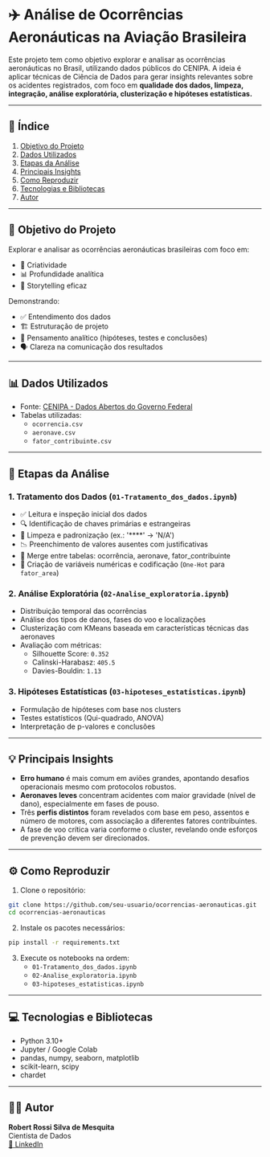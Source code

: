 
# ✈️ Análise de Ocorrências Aeronáuticas na Aviação Brasileira

Este projeto tem como objetivo explorar e analisar as ocorrências aeronáuticas no Brasil, utilizando dados públicos do CENIPA. A ideia é aplicar técnicas de Ciência de Dados para gerar insights relevantes sobre os acidentes registrados, com foco em **qualidade dos dados, limpeza, integração, análise exploratória, clusterização e hipóteses estatísticas.**

---

## 📌 Índice

1. [Objetivo do Projeto](#objetivo-do-projeto)
2. [Dados Utilizados](#dados-utilizados)
3. [Etapas da Análise](#etapas-da-análise)
4. [Principais Insights](#principais-insights)
5. [Como Reproduzir](#como-reproduzir)
6. [Tecnologias e Bibliotecas](#tecnologias-e-bibliotecas)
7. [Autor](#autor)

---

## 🧠 Objetivo do Projeto

Explorar e analisar as ocorrências aeronáuticas brasileiras com foco em:

- 🎨 Criatividade
- 📊 Profundidade analítica
- 🧾 Storytelling eficaz

Demonstrando:

- ✅ Entendimento dos dados
- 🏗️ Estruturação de projeto
- 🧠 Pensamento analítico (hipóteses, testes e conclusões)
- 🗣️ Clareza na comunicação dos resultados

---

## 📊 Dados Utilizados

- Fonte: [CENIPA - Dados Abertos do Governo Federal](https://dados.gov.br/dataset/ocorrencias-aeronauticas-da-aviacao-civil-brasileira)
- Tabelas utilizadas:
  - `ocorrencia.csv`
  - `aeronave.csv`
  - `fator_contribuinte.csv`

---

## 🔄 Etapas da Análise

### 1. Tratamento dos Dados (`01-Tratamento_dos_dados.ipynb`)
- ✅ Leitura e inspeção inicial dos dados
- 🔍 Identificação de chaves primárias e estrangeiras
- 🧹 Limpeza e padronização (ex.: '****' → 'N/A')
- 📉 Preenchimento de valores ausentes com justificativas
- 🔗 Merge entre tabelas: ocorrência, aeronave, fator_contribuinte
- 🧠 Criação de variáveis numéricas e codificação (`One-Hot` para `fator_area`)

### 2. Análise Exploratória (`02-Analise_exploratoria.ipynb`)
- Distribuição temporal das ocorrências
- Análise dos tipos de danos, fases do voo e localizações
- Clusterização com KMeans baseada em características técnicas das aeronaves
- Avaliação com métricas:
  - Silhouette Score: `0.352`
  - Calinski-Harabasz: `405.5`
  - Davies-Bouldin: `1.13`

### 3. Hipóteses Estatísticas (`03-hipoteses_estatisticas.ipynb`)
- Formulação de hipóteses com base nos clusters
- Testes estatísticos (Qui-quadrado, ANOVA)
- Interpretação de p-valores e conclusões

---

## 💡 Principais Insights

- **Erro humano** é mais comum em aviões grandes, apontando desafios operacionais mesmo com protocolos robustos.
- **Aeronaves leves** concentram acidentes com maior gravidade (nível de dano), especialmente em fases de pouso.
- Três **perfis distintos** foram revelados com base em peso, assentos e número de motores, com associação a diferentes fatores contribuintes.
- A fase de voo crítica varia conforme o cluster, revelando onde esforços de prevenção devem ser direcionados.

---

## ⚙️ Como Reproduzir

1. Clone o repositório:
```bash
git clone https://github.com/seu-usuario/ocorrencias-aeronauticas.git
cd ocorrencias-aeronauticas
```

2. Instale os pacotes necessários:
```bash
pip install -r requirements.txt
```

3. Execute os notebooks na ordem:
   - `01-Tratamento_dos_dados.ipynb`
   - `02-Analise_exploratoria.ipynb`
   - `03-hipoteses_estatisticas.ipynb`

---

## 💻 Tecnologias e Bibliotecas

- Python 3.10+
- Jupyter / Google Colab
- pandas, numpy, seaborn, matplotlib
- scikit-learn, scipy
- chardet

---

## 👨‍💻 Autor

**Robert Rossi Silva de Mesquita**  
Cientista de Dados  
[🔗 LinkedIn](https://www.linkedin.com/in/seu-perfil-aqui)
